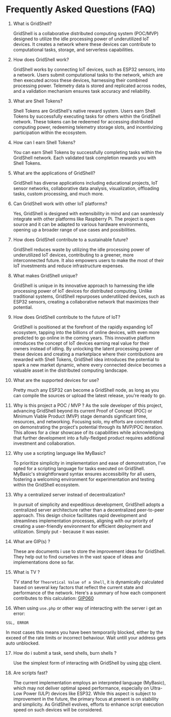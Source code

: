 # Frequently Asked Questions (FAQ)

1. What is GridShell?

   GridShell is a collaborative distributed computing system (POC/MVP) designed to utilize the idle processing power of underutilized IoT devices.
   It creates a network where these devices can contribute to computational tasks, storage, and serverless capabilities.

2. How does GridShell work?

   GridShell works by connecting IoT devices, such as ESP32 sensors, into a network. Users submit computational tasks to the network,
   which are then executed across these devices, harnessing their combined processing power. Telemetry data is stored and replicated across nodes,
   and a validation mechanism ensures task accuracy and reliability.

3. What are Shell Tokens?

   Shell Tokens are GridShell's native reward system. Users earn Shell Tokens by successfully executing tasks for others within the GridShell network.
   These tokens can be redeemed for accessing distributed computing power, redeeming telemetry storage slots, and incentivizing participation within the ecosystem.


4. How can I earn Shell Tokens?
   
   You can earn Shell Tokens by successfully completing tasks within the GridShell network. Each validated task completion rewards you with Shell Tokens.

5. What are the applications of GridShell?

   GridShell has diverse applications including educational projects, IoT sensor networks, collaborative data analysis, visualization, offloading tasks,
   custom processing, and much more.

6. Can GridShell work with other IoT platforms?

   Yes, GridShell is designed with extensibility in mind and can seamlessly integrate with other platforms like Raspberry Pi.
   The project is open source and it can be adapted to various hardware environments, opening up a broader range of use cases and possibilities.

7. How does GridShell contribute to a sustainable future?

   GridShell reduces waste by utilizing the idle processing power of underutilized IoT devices, contributing to a greener,
   more interconnected future. It also empowers users to make the most of their IoT investments and reduce infrastructure expenses.

8. What makes GridShell unique?

   GridShell is unique in its innovative approach to harnessing the idle processing power of IoT devices for distributed computing.
   Unlike traditional systems, GridShell repurposes underutilized devices, such as ESP32 sensors, creating a collaborative network that maximizes their potential.

9. How does GridShell contribute to the future of IoT?
   
   GridShell is positioned at the forefront of the rapidly expanding IoT ecosystem, tapping into the billions of online devices,
   with even more predicted to go online in the coming years. This innovative platform introduces the concept of IoT devices earning real value
   for their owners instead of idling. By unlocking the latent processing power of these devices and creating a marketplace where their
   contributions are rewarded with Shell Tokens, GridShell idea introduces the potential to spark a new market dynamic,
   where every connected device becomes a valuable asset in the distributed computing landscape.

10. What are the supported devices for use?

    Pretty much any ESP32 can become a GridShell node, as long as you can compile the sources or upload the latest release, you're ready to go.

11. Why is this project a POC / MVP ?
    As the sole developer of this project, advancing GridShell beyond its current Proof of Concept (POC) or Minimum Viable Product (MVP) stage demands
    significant time, resources, and networking. Focusing solo, my efforts are concentrated on demonstrating the project's potential through its MVP/POC iteration.
    This allows for a clear showcase of its capabilities while acknowledging that further development into a fully-fledged product requires additional investment and collaboration.

12. Why use a scripting language like MyBasic?

    To prioritize simplicity in implementation and ease of demonstration, I've opted for a scripting language for tasks executed on GridShell. MyBasic's  straightforward syntax ensures accessibility for all users, fostering a welcoming environment for experimentation and testing within the GridShell ecosystem.

13. Why a centralized server instead of decentralization?

    In pursuit of simplicity and expeditious development, GridShell adopts a centralized server architecture rather than a decentralized peer-to-peer approach. This design choice facilitates rapid development and streamlines implementation processes, aligning with our priority of creating a user-friendly environment for efficient deployment and utilization. Simply put - because it was easier.

14. What are GIP(s) ?

    These are documents i use to store the improvement ideas for GridShell. They help out to find ourselves in the vast space of ideas and implementations done so far.

15. What is TV ?

    TV stand for `Theoretical Value of a Shell`, it is dynamically calculated based on several key factors that reflect the current state and performance of the network.
    Here's a summary of how each component contributes to this calculation: [GIP060](https://github.com/invpe/GridShell/blob/main/Documentation/GIP/0060-TV.md)


16. When using `use.php` or other way of interacting with the server i get an error:

```
SSL, ERROR
```

In most cases this means you have been temporarily blocked, either by the exceed of the rate limits or incorrect behaviour.
Wait untill your address gets auto unblocked.

17. How do i submit a task, send shells, burn shells ?

    Use the simplest form of interacting with GridShell by using [php](https://github.com/invpe/GridShell/tree/main/Sources/PHP) client.


18. Are scripts fast?
    
    The current implementation employs an interpreted language (MyBasic), which may not deliver optimal speed performance, especially on Ultra-Low Power (ULP) devices like ESP32. While this aspect is subject to improvement in the future, the primary focus at present is on stability and simplicity. As GridShell evolves, efforts to enhance script execution speed on such devices will be considered.

